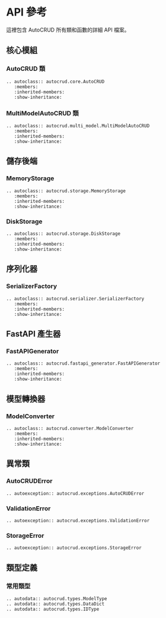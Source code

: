 # API 參考

這裡包含 AutoCRUD 所有類和函數的詳細 API 檔案。

## 核心模組

### AutoCRUD 類

```{eval-rst}
.. autoclass:: autocrud.core.AutoCRUD
   :members:
   :inherited-members:
   :show-inheritance:
```

### MultiModelAutoCRUD 類

```{eval-rst}
.. autoclass:: autocrud.multi_model.MultiModelAutoCRUD
   :members:
   :inherited-members:
   :show-inheritance:
```

## 儲存後端

### MemoryStorage

```{eval-rst}
.. autoclass:: autocrud.storage.MemoryStorage
   :members:
   :inherited-members:
   :show-inheritance:
```

### DiskStorage

```{eval-rst}
.. autoclass:: autocrud.storage.DiskStorage
   :members:
   :inherited-members:
   :show-inheritance:
```

## 序列化器

### SerializerFactory

```{eval-rst}
.. autoclass:: autocrud.serializer.SerializerFactory
   :members:
   :inherited-members:
   :show-inheritance:
```

## FastAPI 產生器

### FastAPIGenerator

```{eval-rst}
.. autoclass:: autocrud.fastapi_generator.FastAPIGenerator
   :members:
   :inherited-members:
   :show-inheritance:
```

## 模型轉換器

### ModelConverter

```{eval-rst}
.. autoclass:: autocrud.converter.ModelConverter
   :members:
   :inherited-members:
   :show-inheritance:
```

## 異常類

### AutoCRUDError

```{eval-rst}
.. autoexception:: autocrud.exceptions.AutoCRUDError
```

### ValidationError

```{eval-rst}
.. autoexception:: autocrud.exceptions.ValidationError
```

### StorageError

```{eval-rst}
.. autoexception:: autocrud.exceptions.StorageError
```

## 類型定義

### 常用類型

```{eval-rst}
.. autodata:: autocrud.types.ModelType
.. autodata:: autocrud.types.DataDict
.. autodata:: autocrud.types.IDType
```
